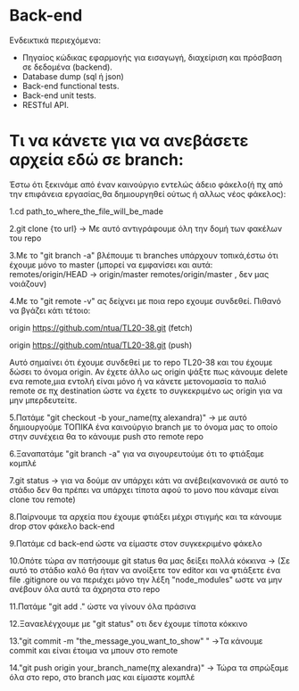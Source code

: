 # Back-end

Ενδεικτικά περιεχόμενα:

- Πηγαίος κώδικας εφαρμογής για εισαγωγή, διαχείριση και
  πρόσβαση σε δεδομένα (backend).
- Database dump (sql ή json)
- Back-end functional tests.
- Back-end unit tests.
- RESTful API.

# Τι να κάνετε για να ανεβάσετε αρχεία εδώ σε branch:

Έστω ότι ξεκινάμε από έναν καινούργιο εντελώς άδειο φάκελο(ή πχ από την επιφάνεια εργασίας,θα δημιουργηθεί ούτως ή αλλως νέος φάκελος):

1.cd path_to_where_the_file_will_be_made

2.git clone {το url}    -> Με αυτό αντιγράφουμε όλη την δομή των φακέλων του repo

3.Με το "git branch -a" βλέπουμε τι branches υπάρχουν τοπικά,έστω ότι έχουμε μόνο το master (μπορεί να εμφανίσει και αυτά: remotes/origin/HEAD -> origin/master
  remotes/origin/master  , δεν μας νοιάζουν)
  
4.Με το "git remote -v" ας δείχνει με ποια repo εχουμε συνδεθεί. Πιθανό να βγάζει κάτι τέτοιο:

origin	https://github.com/ntua/TL20-38.git (fetch)

origin	https://github.com/ntua/TL20-38.git (push)

Αυτό σημαίνει ότι έχουμε συνδεθεί με το repo TL20-38 και του έχουμε δώσει το όνομα origin. Αν έχετε άλλο ως origin ψάξτε πως κάνουμε delete ενα remote,μια εντολή είναι μόνο ή να κάνετε μετονομασία το παλιό remote σε πχ destination ώστε να έχετε το συγκεκριμένο ως origin για να μην μπερδευτείτε.

5.Πατάμε "git checkout -b your_name(πχ alexandra)" -> με αυτό δημιουργούμε ΤΟΠΙΚΑ ένα καινούργιο branch με το όνομα μας το οποίο στην συνέχεια θα το κάνουμε push στο remote repo

6.Ξαναπατάμε "git branch -a" για να σιγουρευτούμε ότι το φτιάξαμε κομπλέ

7.git status -> για να δούμε αν υπάρχει κάτι να ανέβει(κανονικά σε αυτό το στάδιο δεν θα πρέπει να υπάρχει τίποτα αφού το μονο που κάναμε είναι clone του remote)

8.Παίρνουμε τα αρχεία που έχουμε φτιάξει μέχρι στιγμής και τα κάνουμε drop στον φάκελο back-end

9.Πατάμε cd back-end ώστε να είμαστε στον συγκεκριμένο φάκελο

10.Οπότε τώρα αν πατήσουμε git status θα μας δείξει πολλά κόκκινα -> (Σε αυτό το στάδιο καλό θα ήταν να ανοίξετε τον editor και να φτιάξετε ένα file .gitignore ου να περιέχει μόνο την λέξη "node_modules" ωστε να μην ανέβουν όλα αυτά τα άχρηστα στο repo

11.Πατάμε "git add ." ώστε να γίνουν όλα πράσινα

12.Ξαναελέγχουμε με "git status" οτι δεν έχουμε τίποτα κόκκινο

13."git commit -m "the_message_you_want_to_show" " ->Τα κάνουμε commit και είναι έτοιμα να μπουν στο remote

14."git push origin your_branch_name(πχ alexandra)" -> Τώρα τα σπρώξαμε όλα στο repo, στο branch μας και είμαστε κομπλέ
